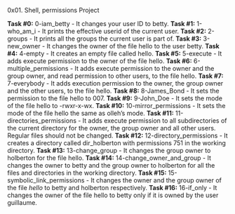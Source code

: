 0x01. Shell, permissions Project

**Task #0:** 0-iam_betty - It changes your user ID to betty.
**Task #1:** 1-who_am_i - It prints the effective userid of the current user.
**Task #2:** 2-groups - It prints all the groups the current user is part of.
**Task #3:** 3-new_owner - It changes the owner of the file hello to the user betty.
**Task #4:** 4-empty - It creates an empty file called hello.
**Task #5:** 5-execute - It adds execute permission to the owner of the file hello.
**Task #6:** 6-multiple_permissions - It adds execute permission to the owner and the group owner, and read permission to other users, to the file hello.
**Task #7:** 7-everybody - It adds execution permission to the owner, the group owner and the other users, to the file hello.
**Task #8:** 8-James_Bond - It sets the permission to the file hello to 007.
**Task #9:** 9-John_Doe - It sets the mode of the file hello to -rwxr-x-wx.
**Task #10:** 10-mirror_permissions - It sets the mode of the file hello the same as olleh’s mode.
**Task #11:** 11-directories_permissions - It adds execute permission to all subdirectories of the current directory for the owner, the group owner and all other users. Regular files should not be changed.
**Task #12:** 12-directory_permissions - It creates a directory called dir_holberton with permissions 751 in the working directory.
**Task #13:** 13-change_group - It changes the group owner to holberton for the file hello.
**Task #14:** 14-change_owner_and_group - It changes the owner to betty and the group owner to holberton for all the files and directories in the working directory.
**Task #15:** 15-symbolic_link_permissions - It changes the owner and the group owner of the file _hello_ to betty and holberton respectively.
**Task #16:** 16-if_only - It changes the owner of the file hello to betty only if it is owned by the user guillaume.


 
 

 

